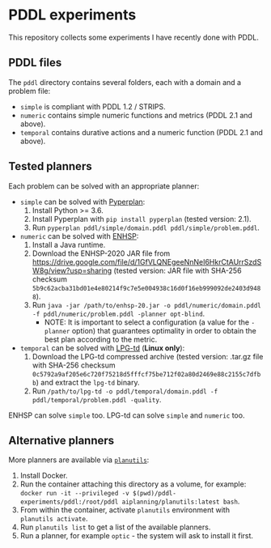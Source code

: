 # PDDL experiments

This repository collects some experiments I have recently done with PDDL.

## PDDL files

The `pddl` directory contains several folders, each with a domain and a problem file:

- `simple` is compliant with PDDL 1.2 / STRIPS.
- `numeric` contains simple numeric functions and metrics (PDDL 2.1 and above).
- `temporal` contains durative actions and a numeric function (PDDL 2.1 and above).

## Tested planners

Each problem can be solved with an appropriate planner:

- `simple` can be solved with [Pyperplan](https://github.com/aibasel/pyperplan):
  1. Install Python >= 3.6.
  2. Install Pyperplan with `pip install pyperplan` (tested version: 2.1).
  3. Run `pyperplan pddl/simple/domain.pddl pddl/simple/problem.pddl`.
- `numeric` can be solved with [ENHSP](https://sites.google.com/view/enhsp):
  1. Install a Java runtime.
  2. Download the ENHSP-2020 JAR file from https://drive.google.com/file/d/1GfVLQNEgeeNnNeI6HkrCtAUrrSzdSW8g/view?usp=sharing (tested version: JAR file with SHA-256 checksum `5b9c62acba31bd01e4e80214f9c7e5e004938c16d0f16eb999092de2403d9488`).
  3. Run `java -jar /path/to/enhsp-20.jar -o pddl/numeric/domain.pddl -f pddl/numeric/problem.pddl -planner opt-blind`.
     - NOTE: It is important to select a configuration (a value for the `-planner` option) that guarantees optimality in order to obtain the best plan according to the metric.
- `temporal` can be solved with [LPG-td](https://lpg.unibs.it/lpg/lpgtd-1_4-linux.tar.gz) (**Linux only**):
  1. Download the LPG-td compressed archive (tested version: .tar.gz file with SHA-256 checksum `0c5792a9af205e6c720f75218d5fffcf75be712f02a80d2469e88c2155c7dfbb`) and extract the `lpg-td` binary.
  2. Run `/path/to/lpg-td -o pddl/temporal/domain.pddl -f pddl/temporal/problem.pddl -quality`.

ENHSP can solve `simple` too. LPG-td can solve `simple` and `numeric` too.

## Alternative planners

More planners are available via [`planutils`](https://github.com/AI-Planning/planutils):

1. Install Docker.
2. Run the container attaching this directory as a volume, for example: `docker run -it --privileged -v $(pwd)/pddl-experiments/pddl:/root/pddl aiplanning/planutils:latest bash`.
3. From within the container, activate `planutils` environment with `planutils activate`.
4. Run `planutils list` to get a list of the available planners.
5. Run a planner, for example `optic` - the system will ask to install it first.
